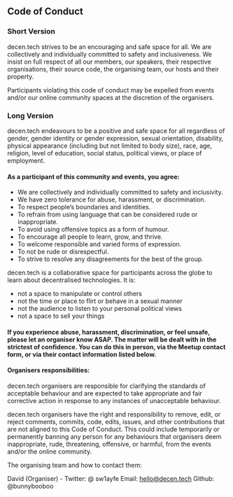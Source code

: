## Code of Conduct

### Short Version
decen.tech strives to be an encouraging and safe space for all. We are collectively and individually committed to safety and inclusiveness. We insist on full respect of all our members, our speakers, their respective organisations, their source code, the organising team, our hosts and their property.

Participants violating this code of conduct may be expelled from events and/or our online community spaces at the discretion of the organisers.

### Long Version
decen.tech endeavours to be a positive and safe space for all regardless of gender, gender identity or gender expression, sexual orientation, disability, physical appearance (including but not limited to body size), race, age, religion, level of education, social status, political views, or place of employment.

#### As a participant of this community and events, you agree:
* We are collectively and individually committed to safety and inclusivity.
* We have zero tolerance for abuse, harassment, or discrimination.
* To respect people’s boundaries and identities.
* To refrain from using language that can be considered rude or inappropriate.
* To avoid using offensive topics as a form of humour.
* To encourage all people to learn, grow, and thrive.
* To welcome responsible and varied forms of expression.
* To not be rude or disrespectful.
* To strive to resolve any disagreements for the best of the group.

decen.tech is a collaborative space for participants across the globe to learn about decentralised technologies. It is:
* not a space to manipulate or control others
* not the time or place to flirt or behave in a sexual manner
* not the audience to listen to your personal political views
* not a space to sell your things

#### If you experience abuse, harassment, discrimination, or feel unsafe, please let an organiser know ASAP. The matter will be dealt with in the strictest of confidence. You can do this in person, via the Meetup contact form, or via their contact information listed below.

#### Organisers responsibilities:
decen.tech organisers are responsible for clarifying the standards of acceptable behaviour and are expected to take appropriate and fair corrective action in response to any instances of unacceptable behaviour.

decen.tech organisers have the right and responsibility to remove, edit, or reject comments, commits, code, edits, issues, and other contributions that are not aligned to this Code of Conduct. This could include temporarily or permanently banning any person for any behaviours that organisers deem inappropriate, rude, threatening, offensive, or harmful, from the events and/or the online community.

The organising team and how to contact them:

David (Organiser) - Twitter: @ sw1ayfe Email: hello@decen.tech Github: @bunnybooboo
